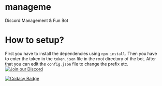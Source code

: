 # manageme
Discord Management & Fun Bot

# How to setup?
First you have to install the dependencies using `npm install`.
Then you have to enter the token in the `token.json` file in the root directory of the bot.
After that you can edit the `config.json` file to change the prefix etc.
 [![Join our Discord](https://discordapp.com/api/guilds/449982492511043625/embed.png?style=banner4)](https://discordapp.com/invite/CheqYwR)

[![Codacy Badge](https://api.codacy.com/project/badge/Grade/5adbbb658e0b4f31a8a308041f96b725)](https://www.codacy.com/app/OfficialCRUGG/manageme?utm_source=github.com&amp;utm_medium=referral&amp;utm_content=OfficialCRUGG/manageme&amp;utm_campaign=Badge_Grade)
